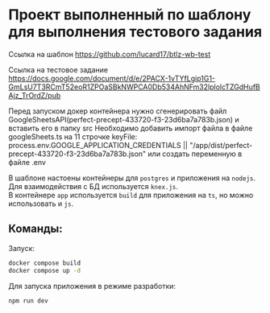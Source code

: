 # Проект выполненный по шаблону для выполнения тестового задания

Ссылка на шаблон https://github.com/lucard17/btlz-wb-test

Сcылка на тестовое задание https://docs.google.com/document/d/e/2PACX-1vTYfLgip1G1-GmLsU7T3RCmT52eoR1ZPOaSBkNWPCA0Db534AhNFm32lplolcTZGdHufBAjz_TrOrdZ/pub

Перед запуском докер контейнера нужно сгенерировать файл GoogleSheetsAPI(perfect-precept-433720-f3-23d6ba7a783b.json) и вставить его в папку src
Необходимо добавить импорт файла в файле googleSheets.ts на 11 строчке keyFile: process.env.GOOGLE_APPLICATION_CREDENTIALS || "/app/dist/perfect-precept-433720-f3-23d6ba7a783b.json" или создать переменную в файле .env

В шаблоне настоены контейнеры для `postgres` и приложения на `nodejs`.  
Для взаимодействия с БД используется `knex.js`.  
В контейнере `app` используется `build` для приложения на `ts`, но можно использовать и `js`.

## Команды:

Запуск:
```bash
docker compose build
docker compose up -d
```

Для запуска приложения в режиме разработки:
```bash
npm run dev
```

